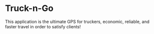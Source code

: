 # Truck-n-Go
This application is the ultimate GPS for truckers, economic, reliable, and faster travel in order to satisfy clients!
